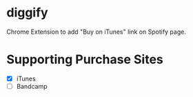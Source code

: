 # diggify

Chrome Extension to add "Buy on iTunes" link on Spotify page.

# Supporting Purchase Sites

- [x] iTunes
- [ ] Bandcamp

